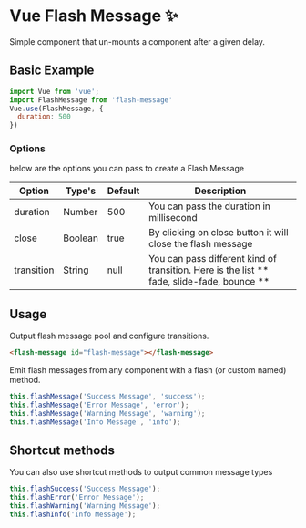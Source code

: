 # Vue Flash Message ✨

Simple component that un-mounts a component after a given delay.  
## Basic Example

```javascript
import Vue from 'vue';
import FlashMessage from 'flash-message'
Vue.use(FlashMessage, {
  duration: 500
})
```

### Options

below are the options you can pass to create a Flash Message

**Option**|**Type's**|**Default**|**Description**
-----|-----|-----|-----
duration|Number|500|You can pass the duration in millisecond
close|Boolean|true| By clicking on close button it will close the flash message
transition|String|null| You can pass different kind of transition. Here is the list ** fade, slide-fade, bounce **


## Usage
Output flash message pool and configure transitions.
```html
<flash-message id="flash-message"></flash-message>
```

Emit flash messages from any component with a flash (or custom named) method.
```javascript
this.flashMessage('Success Message', 'success');
this.flashMessage('Error Message', 'error');
this.flashMessage('Warning Message', 'warning');
this.flashMessage('Info Message', 'info');
```

## Shortcut methods
You can also use shortcut methods to output common message types
```javascript
this.flashSuccess('Success Message');
this.flashError('Error Message');
this.flashWarning('Warning Message');
this.flashInfo('Info Message');

```

